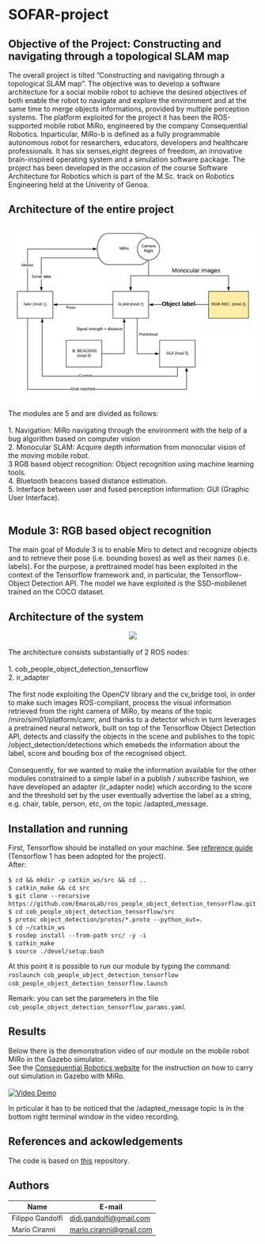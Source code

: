 # SOFAR-project
## Objective of the Project: Constructing and navigating through a topological SLAM map
The overall project is tilted ”Constructing and navigating through a topological SLAM map”. The objective was to develop a software architecture for a social mobile robot to achieve the desired objectives of both enable the robot to navigate and explore the environment and at the same time to merge objects informations, provided by multiple perception systems.
The platform exploited for the project it has been the ROS-supported mobile robot  MiRo,  engineered  by  the  company  Consequential  Robotics. 
Inparticular,  MiRo-b  is  defined  as  a  fully  programmable  autonomous  robot  for researchers, educators, developers and healthcare professionals. It has six senses,eight degrees of freedom, an innovative brain-inspired operating system and a simulation software package.
The project has been developed in the occasion of the course Software Architecture for Robotics which is part of the M.Sc. track on Robotics Engineering held at the Univerity of Genoa.
## Architecture of the entire project
<p align="center"> 
<img src="Diagram.png">
</p>
The modules are 5 and are divided as follows:<br/><br/>
    1. Navigation: MiRo navigating through the environment with the help of a bug algorithm based on computer vision<br/>
    2. Monocular SLAM: Acquire depth information from monocular vision of the moving mobile robot.<br/>
    3 RGB based object recognition: Object recognition using machine learning tools.<br/>
    4. Bluetooth beacons based distance estimation. <br/>
    5. Interface between user and fused perception information:  GUI (Graphic User Interface).<br/><br/>

## Module 3: RGB based object recognition
The main goal of Module 3 is to enable Miro to detect and recognize objects and to retrieve their pose (i.e.  bounding boxes) as well as their names (i.e.  labels). For the purpose, a prettrained model has been exploited in the context of the Tensorflow framework and, in particular, the Tensorflow-Object Detection API. The model we have exploited is the SSD-mobilenet trained on the COCO dataset.

## Architecture of the system
<p align="center"> 
<img src="Modulo3_diagram(1).png">
</p>
The architecture consists substantially of 2 ROS nodes:<br/><br/>
1. cob_people_object_detection_tensorflow<br/>
2. ir_adapter<br/><br/>
The first node exploiting the OpenCV library and the cv_bridge tool, in order to make such images ROS-compliant, process the visual information retrieved from the right camera of MiRo, by means of the topic /miro/sim01/platform/camr, and thanks to a detector which in turn leverages a pretrained neural network, built on top of the Tensorflow Object Detection API, detects and classify the objects in the scene and publishes to the topic /object_detection/detections which emebeds the information about the label, score and bouding box of the recognised object.<br/><br/>
Consequently, for we wanted to make the information available for the other modules constrained to a simple label in a publish / subscribe fashion, we have developed an adapter (ir_adapter node) which according to the score and the threshold set by the user eventually advertise the label as a string, e.g. chair, table, person, etc, on the topic /adapted_message.<br/>

## Installation and running
First, Tensorflow should be installed on your machine. See [reference guide](https://www.tensorflow.org/install/pip) (Tensorflow 1 has been adopted for the project).<br/>
After:<br/>

```
$ cd && mkdir -p catkin_ws/src && cd ..
$ catkin_make && cd src
$ git clone --recursive https://github.com/EmaroLab/ros_people_object_detection_tensorflow.git
$ cd cob_people_object_detection_tensorflow/src
$ protoc object_detection/protos/*.proto --python_out=.
$ cd ~/catkin_ws
$ rosdep install --from-path src/ -y -i
$ catkin_make
$ source ./devel/setup.bash
```
At this point it is possible to run our module by typing the command:<br/> ```roslaunch cob_people_object_detection_tensorflow cob_people_object_detection_tensorflow.launch```

Remark: you can set the parameters in the file 
```cob_people_object_detection_tensorflow_params.yaml ```

## Results
Below there is the demonstration video of our module on the mobile robot MiRo in the Gazebo simulator.<br/>
See the [Consequential Robotics website](http://labs.consequentialrobotics.com/) for the instruction on how to carry out simulation in Gazebo with MiRo.<br/><br/>
[![Video Demo](https://img.youtube.com/vi/Q-gqG0p4f_U/0.jpg)](https://www.youtube.com/watch?v=Q-gqG0p4f_U&feature=youtu.be)<br/>

In prticular it has to be noticed that the /adapted_message topic is in the bottom right terminal window in the video recording.

## References and ackowledgements
The code is based on [this](https://github.com/cagbal/ros_people_object_detection_tensorflow) repository.<br/>
## Authors
| Name | E-mail |
|------|--------|
| Filippo Gandolfi | didi.gandolfi@gmail.com |
| Mario Ciranni | mario.ciranni@gmail.com |

